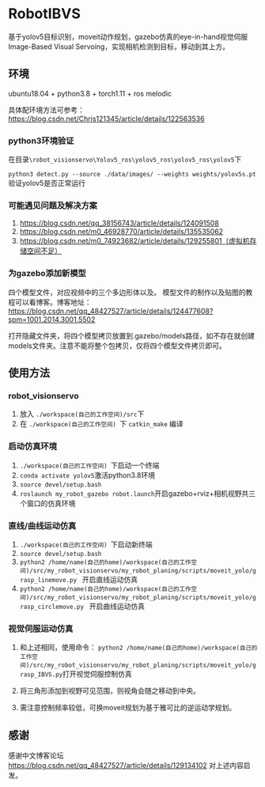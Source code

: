 # RobotIBVS
基于yolov5目标识别，moveit动作规划，gazebo仿真的eye-in-hand视觉伺服Image-Based Visual Servoing，实现相机检测到目标，移动到其上方。

## 环境
ubuntu18.04 + python3.8 + torch1.11 + ros melodic

具体配环境方法可参考：https://blog.csdn.net/Chris121345/article/details/122563536

### python3环境验证
在目录```\robot_visionservo\Yolov5_ros\yolov5_ros\yolov5_ros\yolov5```下

```python3 detect.py --source ./data/images/ --weights weights/yolov5s.pt```验证yolov5是否正常运行

### 可能遇见问题及解决方案
1. https://blog.csdn.net/qq_38156743/article/details/124091508
2. https://blog.csdn.net/m0_46928770/article/details/135535062
3. https://blog.csdn.net/m0_74923682/article/details/129255801（虚拟机存储空间不足）

### 为gazebo添加新模型
四个模型文件，对应视频中的三个多边形体以及。
模型文件的制作以及贴图的教程可以看博客。博客地址：
https://blog.csdn.net/qq_48427527/article/details/124477608?spm=1001.2014.3001.5502

打开隐藏文件夹，将四个模型拷贝放置到.gazebo/models路径，如不存在就创建models文件夹。注意不能将整个包拷贝，仅将四个模型文件拷贝即可。

## 使用方法
### robot_visionservo
1. 放入 ```./workspace(自己的工作空间)/src```下
2. 在 ```./workspace(自己的工作空间) ```下 ```catkin_make``` 编译

### 启动仿真环境
1. ```./workspace(自己的工作空间) ```下启动一个终端
2. ```conda activate yolov5```激活python3.8环境
3. ```source devel/setup.bash```
4. ```roslaunch my_robot_gazebo robot.launch```开启gazebo+rviz+相机视野共三个窗口的仿真环境

### 直线/曲线运动仿真
1. ```./workspace(自己的工作空间) ```下启动新终端
2. ```source devel/setup.bash```
3. ```python2 /home/name(自己的home)/workspace(自己的工作空间)/src/my_robot_visionservo/my_robot_planing/scripts/moveit_yolo/grasp_linemove.py ```
开启直线运动仿真
4. ```python2 /home/name(自己的home)/workspace(自己的工作空间)/src/my_robot_visionservo/my_robot_planing/scripts/moveit_yolo/grasp_circlemove.py ```
开启曲线运动仿真

### 视觉伺服运动仿真
1. 和上述相同，使用命令：
```python2 /home/name(自己的home)/workspace(自己的工作空间)/src/my_robot_visionservo/my_robot_planing/scripts/moveit_yolo/grasp_IBVS.py```打开视觉伺服控制仿真
2. 将三角形添加到视野可见范围，则视角会随之移动到中央。

3. 需注意控制频率较低，可换moveit规划为基于雅可比的逆运动学规划。

## 感谢
感谢中文博客论坛
https://blog.csdn.net/qq_48427527/article/details/129134102
对上述内容启发。